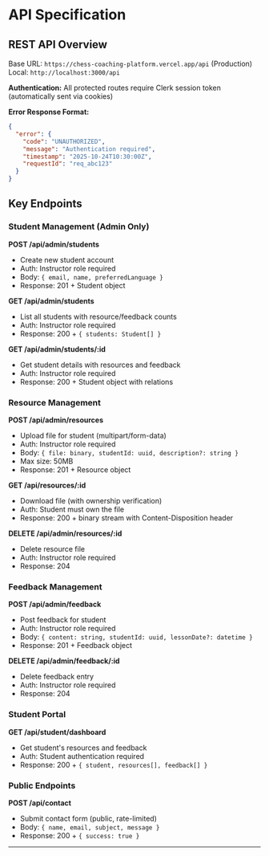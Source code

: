 # API Specification

## REST API Overview

Base URL: `https://chess-coaching-platform.vercel.app/api` (Production)
Local: `http://localhost:3000/api`

**Authentication:** All protected routes require Clerk session token (automatically sent via cookies)

**Error Response Format:**
```json
{
  "error": {
    "code": "UNAUTHORIZED",
    "message": "Authentication required",
    "timestamp": "2025-10-24T10:30:00Z",
    "requestId": "req_abc123"
  }
}
```

## Key Endpoints

### Student Management (Admin Only)

**POST /api/admin/students**
- Create new student account
- Auth: Instructor role required
- Body: `{ email, name, preferredLanguage }`
- Response: 201 + Student object

**GET /api/admin/students**
- List all students with resource/feedback counts
- Auth: Instructor role required
- Response: 200 + `{ students: Student[] }`

**GET /api/admin/students/:id**
- Get student details with resources and feedback
- Auth: Instructor role required
- Response: 200 + Student object with relations

### Resource Management

**POST /api/admin/resources**
- Upload file for student (multipart/form-data)
- Auth: Instructor role required
- Body: `{ file: binary, studentId: uuid, description?: string }`
- Max size: 50MB
- Response: 201 + Resource object

**GET /api/resources/:id**
- Download file (with ownership verification)
- Auth: Student must own the file
- Response: 200 + binary stream with Content-Disposition header

**DELETE /api/admin/resources/:id**
- Delete resource file
- Auth: Instructor role required
- Response: 204

### Feedback Management

**POST /api/admin/feedback**
- Post feedback for student
- Auth: Instructor role required
- Body: `{ content: string, studentId: uuid, lessonDate?: datetime }`
- Response: 201 + Feedback object

**DELETE /api/admin/feedback/:id**
- Delete feedback entry
- Auth: Instructor role required
- Response: 204

### Student Portal

**GET /api/student/dashboard**
- Get student's resources and feedback
- Auth: Student authentication required
- Response: 200 + `{ student, resources[], feedback[] }`

### Public Endpoints

**POST /api/contact**
- Submit contact form (public, rate-limited)
- Body: `{ name, email, subject, message }`
- Response: 200 + `{ success: true }`

---
